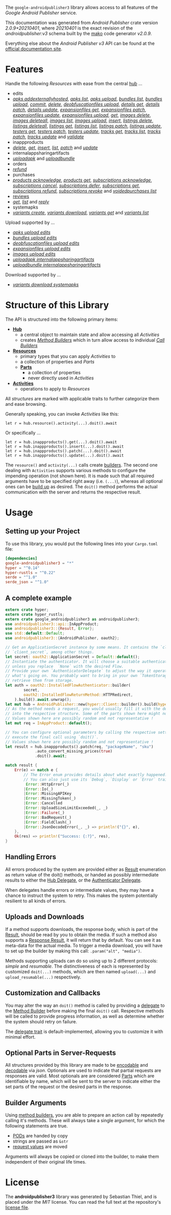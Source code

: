 <!---
DO NOT EDIT !
This file was generated automatically from 'src/mako/api/README.md.mako'
DO NOT EDIT !
-->
The `google-androidpublisher3` library allows access to all features of the *Google Android Publisher* service.

This documentation was generated from *Android Publisher* crate version *2.0.9+20210401*, where *20210401* is the exact revision of the *androidpublisher:v3* schema built by the [mako](http://www.makotemplates.org/) code generator *v2.0.9*.

Everything else about the *Android Publisher* *v3* API can be found at the
[official documentation site](https://developers.google.com/android-publisher).
# Features

Handle the following *Resources* with ease from the central [hub](https://docs.rs/google-androidpublisher3/2.0.9+20210401/google_androidpublisher3/AndroidPublisher) ... 

* edits
 * [*apks addexternallyhosted*](https://docs.rs/google-androidpublisher3/2.0.9+20210401/google_androidpublisher3/api::EditApkAddexternallyhostedCall), [*apks list*](https://docs.rs/google-androidpublisher3/2.0.9+20210401/google_androidpublisher3/api::EditApkListCall), [*apks upload*](https://docs.rs/google-androidpublisher3/2.0.9+20210401/google_androidpublisher3/api::EditApkUploadCall), [*bundles list*](https://docs.rs/google-androidpublisher3/2.0.9+20210401/google_androidpublisher3/api::EditBundleListCall), [*bundles upload*](https://docs.rs/google-androidpublisher3/2.0.9+20210401/google_androidpublisher3/api::EditBundleUploadCall), [*commit*](https://docs.rs/google-androidpublisher3/2.0.9+20210401/google_androidpublisher3/api::EditCommitCall), [*delete*](https://docs.rs/google-androidpublisher3/2.0.9+20210401/google_androidpublisher3/api::EditDeleteCall), [*deobfuscationfiles upload*](https://docs.rs/google-androidpublisher3/2.0.9+20210401/google_androidpublisher3/api::EditDeobfuscationfileUploadCall), [*details get*](https://docs.rs/google-androidpublisher3/2.0.9+20210401/google_androidpublisher3/api::EditDetailGetCall), [*details patch*](https://docs.rs/google-androidpublisher3/2.0.9+20210401/google_androidpublisher3/api::EditDetailPatchCall), [*details update*](https://docs.rs/google-androidpublisher3/2.0.9+20210401/google_androidpublisher3/api::EditDetailUpdateCall), [*expansionfiles get*](https://docs.rs/google-androidpublisher3/2.0.9+20210401/google_androidpublisher3/api::EditExpansionfileGetCall), [*expansionfiles patch*](https://docs.rs/google-androidpublisher3/2.0.9+20210401/google_androidpublisher3/api::EditExpansionfilePatchCall), [*expansionfiles update*](https://docs.rs/google-androidpublisher3/2.0.9+20210401/google_androidpublisher3/api::EditExpansionfileUpdateCall), [*expansionfiles upload*](https://docs.rs/google-androidpublisher3/2.0.9+20210401/google_androidpublisher3/api::EditExpansionfileUploadCall), [*get*](https://docs.rs/google-androidpublisher3/2.0.9+20210401/google_androidpublisher3/api::EditGetCall), [*images delete*](https://docs.rs/google-androidpublisher3/2.0.9+20210401/google_androidpublisher3/api::EditImageDeleteCall), [*images deleteall*](https://docs.rs/google-androidpublisher3/2.0.9+20210401/google_androidpublisher3/api::EditImageDeleteallCall), [*images list*](https://docs.rs/google-androidpublisher3/2.0.9+20210401/google_androidpublisher3/api::EditImageListCall), [*images upload*](https://docs.rs/google-androidpublisher3/2.0.9+20210401/google_androidpublisher3/api::EditImageUploadCall), [*insert*](https://docs.rs/google-androidpublisher3/2.0.9+20210401/google_androidpublisher3/api::EditInsertCall), [*listings delete*](https://docs.rs/google-androidpublisher3/2.0.9+20210401/google_androidpublisher3/api::EditListingDeleteCall), [*listings deleteall*](https://docs.rs/google-androidpublisher3/2.0.9+20210401/google_androidpublisher3/api::EditListingDeleteallCall), [*listings get*](https://docs.rs/google-androidpublisher3/2.0.9+20210401/google_androidpublisher3/api::EditListingGetCall), [*listings list*](https://docs.rs/google-androidpublisher3/2.0.9+20210401/google_androidpublisher3/api::EditListingListCall), [*listings patch*](https://docs.rs/google-androidpublisher3/2.0.9+20210401/google_androidpublisher3/api::EditListingPatchCall), [*listings update*](https://docs.rs/google-androidpublisher3/2.0.9+20210401/google_androidpublisher3/api::EditListingUpdateCall), [*testers get*](https://docs.rs/google-androidpublisher3/2.0.9+20210401/google_androidpublisher3/api::EditTesterGetCall), [*testers patch*](https://docs.rs/google-androidpublisher3/2.0.9+20210401/google_androidpublisher3/api::EditTesterPatchCall), [*testers update*](https://docs.rs/google-androidpublisher3/2.0.9+20210401/google_androidpublisher3/api::EditTesterUpdateCall), [*tracks get*](https://docs.rs/google-androidpublisher3/2.0.9+20210401/google_androidpublisher3/api::EditTrackGetCall), [*tracks list*](https://docs.rs/google-androidpublisher3/2.0.9+20210401/google_androidpublisher3/api::EditTrackListCall), [*tracks patch*](https://docs.rs/google-androidpublisher3/2.0.9+20210401/google_androidpublisher3/api::EditTrackPatchCall), [*tracks update*](https://docs.rs/google-androidpublisher3/2.0.9+20210401/google_androidpublisher3/api::EditTrackUpdateCall) and [*validate*](https://docs.rs/google-androidpublisher3/2.0.9+20210401/google_androidpublisher3/api::EditValidateCall)
* inappproducts
 * [*delete*](https://docs.rs/google-androidpublisher3/2.0.9+20210401/google_androidpublisher3/api::InappproductDeleteCall), [*get*](https://docs.rs/google-androidpublisher3/2.0.9+20210401/google_androidpublisher3/api::InappproductGetCall), [*insert*](https://docs.rs/google-androidpublisher3/2.0.9+20210401/google_androidpublisher3/api::InappproductInsertCall), [*list*](https://docs.rs/google-androidpublisher3/2.0.9+20210401/google_androidpublisher3/api::InappproductListCall), [*patch*](https://docs.rs/google-androidpublisher3/2.0.9+20210401/google_androidpublisher3/api::InappproductPatchCall) and [*update*](https://docs.rs/google-androidpublisher3/2.0.9+20210401/google_androidpublisher3/api::InappproductUpdateCall)
* internalappsharingartifacts
 * [*uploadapk*](https://docs.rs/google-androidpublisher3/2.0.9+20210401/google_androidpublisher3/api::InternalappsharingartifactUploadapkCall) and [*uploadbundle*](https://docs.rs/google-androidpublisher3/2.0.9+20210401/google_androidpublisher3/api::InternalappsharingartifactUploadbundleCall)
* orders
 * [*refund*](https://docs.rs/google-androidpublisher3/2.0.9+20210401/google_androidpublisher3/api::OrderRefundCall)
* purchases
 * [*products acknowledge*](https://docs.rs/google-androidpublisher3/2.0.9+20210401/google_androidpublisher3/api::PurchaseProductAcknowledgeCall), [*products get*](https://docs.rs/google-androidpublisher3/2.0.9+20210401/google_androidpublisher3/api::PurchaseProductGetCall), [*subscriptions acknowledge*](https://docs.rs/google-androidpublisher3/2.0.9+20210401/google_androidpublisher3/api::PurchaseSubscriptionAcknowledgeCall), [*subscriptions cancel*](https://docs.rs/google-androidpublisher3/2.0.9+20210401/google_androidpublisher3/api::PurchaseSubscriptionCancelCall), [*subscriptions defer*](https://docs.rs/google-androidpublisher3/2.0.9+20210401/google_androidpublisher3/api::PurchaseSubscriptionDeferCall), [*subscriptions get*](https://docs.rs/google-androidpublisher3/2.0.9+20210401/google_androidpublisher3/api::PurchaseSubscriptionGetCall), [*subscriptions refund*](https://docs.rs/google-androidpublisher3/2.0.9+20210401/google_androidpublisher3/api::PurchaseSubscriptionRefundCall), [*subscriptions revoke*](https://docs.rs/google-androidpublisher3/2.0.9+20210401/google_androidpublisher3/api::PurchaseSubscriptionRevokeCall) and [*voidedpurchases list*](https://docs.rs/google-androidpublisher3/2.0.9+20210401/google_androidpublisher3/api::PurchaseVoidedpurchaseListCall)
* [reviews](https://docs.rs/google-androidpublisher3/2.0.9+20210401/google_androidpublisher3/api::Review)
 * [*get*](https://docs.rs/google-androidpublisher3/2.0.9+20210401/google_androidpublisher3/api::ReviewGetCall), [*list*](https://docs.rs/google-androidpublisher3/2.0.9+20210401/google_androidpublisher3/api::ReviewListCall) and [*reply*](https://docs.rs/google-androidpublisher3/2.0.9+20210401/google_androidpublisher3/api::ReviewReplyCall)
* systemapks
 * [*variants create*](https://docs.rs/google-androidpublisher3/2.0.9+20210401/google_androidpublisher3/api::SystemapkVariantCreateCall), [*variants download*](https://docs.rs/google-androidpublisher3/2.0.9+20210401/google_androidpublisher3/api::SystemapkVariantDownloadCall), [*variants get*](https://docs.rs/google-androidpublisher3/2.0.9+20210401/google_androidpublisher3/api::SystemapkVariantGetCall) and [*variants list*](https://docs.rs/google-androidpublisher3/2.0.9+20210401/google_androidpublisher3/api::SystemapkVariantListCall)


Upload supported by ...

* [*apks upload edits*](https://docs.rs/google-androidpublisher3/2.0.9+20210401/google_androidpublisher3/api::EditApkUploadCall)
* [*bundles upload edits*](https://docs.rs/google-androidpublisher3/2.0.9+20210401/google_androidpublisher3/api::EditBundleUploadCall)
* [*deobfuscationfiles upload edits*](https://docs.rs/google-androidpublisher3/2.0.9+20210401/google_androidpublisher3/api::EditDeobfuscationfileUploadCall)
* [*expansionfiles upload edits*](https://docs.rs/google-androidpublisher3/2.0.9+20210401/google_androidpublisher3/api::EditExpansionfileUploadCall)
* [*images upload edits*](https://docs.rs/google-androidpublisher3/2.0.9+20210401/google_androidpublisher3/api::EditImageUploadCall)
* [*uploadapk internalappsharingartifacts*](https://docs.rs/google-androidpublisher3/2.0.9+20210401/google_androidpublisher3/api::InternalappsharingartifactUploadapkCall)
* [*uploadbundle internalappsharingartifacts*](https://docs.rs/google-androidpublisher3/2.0.9+20210401/google_androidpublisher3/api::InternalappsharingartifactUploadbundleCall)

Download supported by ...

* [*variants download systemapks*](https://docs.rs/google-androidpublisher3/2.0.9+20210401/google_androidpublisher3/api::SystemapkVariantDownloadCall)



# Structure of this Library

The API is structured into the following primary items:

* **[Hub](https://docs.rs/google-androidpublisher3/2.0.9+20210401/google_androidpublisher3/AndroidPublisher)**
    * a central object to maintain state and allow accessing all *Activities*
    * creates [*Method Builders*](https://docs.rs/google-androidpublisher3/2.0.9+20210401/google_androidpublisher3/client::MethodsBuilder) which in turn
      allow access to individual [*Call Builders*](https://docs.rs/google-androidpublisher3/2.0.9+20210401/google_androidpublisher3/client::CallBuilder)
* **[Resources](https://docs.rs/google-androidpublisher3/2.0.9+20210401/google_androidpublisher3/client::Resource)**
    * primary types that you can apply *Activities* to
    * a collection of properties and *Parts*
    * **[Parts](https://docs.rs/google-androidpublisher3/2.0.9+20210401/google_androidpublisher3/client::Part)**
        * a collection of properties
        * never directly used in *Activities*
* **[Activities](https://docs.rs/google-androidpublisher3/2.0.9+20210401/google_androidpublisher3/client::CallBuilder)**
    * operations to apply to *Resources*

All *structures* are marked with applicable traits to further categorize them and ease browsing.

Generally speaking, you can invoke *Activities* like this:

```Rust,ignore
let r = hub.resource().activity(...).doit().await
```

Or specifically ...

```ignore
let r = hub.inappproducts().get(...).doit().await
let r = hub.inappproducts().insert(...).doit().await
let r = hub.inappproducts().patch(...).doit().await
let r = hub.inappproducts().update(...).doit().await
```

The `resource()` and `activity(...)` calls create [builders][builder-pattern]. The second one dealing with `Activities` 
supports various methods to configure the impending operation (not shown here). It is made such that all required arguments have to be 
specified right away (i.e. `(...)`), whereas all optional ones can be [build up][builder-pattern] as desired.
The `doit()` method performs the actual communication with the server and returns the respective result.

# Usage

## Setting up your Project

To use this library, you would put the following lines into your `Cargo.toml` file:

```toml
[dependencies]
google-androidpublisher3 = "*"
hyper = "^0.14"
hyper-rustls = "^0.22"
serde = "^1.0"
serde_json = "^1.0"
```

## A complete example

```Rust
extern crate hyper;
extern crate hyper_rustls;
extern crate google_androidpublisher3 as androidpublisher3;
use androidpublisher3::api::InAppProduct;
use androidpublisher3::{Result, Error};
use std::default::Default;
use androidpublisher3::{AndroidPublisher, oauth2};

// Get an ApplicationSecret instance by some means. It contains the `client_id` and 
// `client_secret`, among other things.
let secret: oauth2::ApplicationSecret = Default::default();
// Instantiate the authenticator. It will choose a suitable authentication flow for you, 
// unless you replace  `None` with the desired Flow.
// Provide your own `AuthenticatorDelegate` to adjust the way it operates and get feedback about 
// what's going on. You probably want to bring in your own `TokenStorage` to persist tokens and
// retrieve them from storage.
let auth = oauth2::InstalledFlowAuthenticator::builder(
        secret,
        oauth2::InstalledFlowReturnMethod::HTTPRedirect,
    ).build().await.unwrap();
let mut hub = AndroidPublisher::new(hyper::Client::builder().build(hyper_rustls::HttpsConnector::with_native_roots()), auth);
// As the method needs a request, you would usually fill it with the desired information
// into the respective structure. Some of the parts shown here might not be applicable !
// Values shown here are possibly random and not representative !
let mut req = InAppProduct::default();

// You can configure optional parameters by calling the respective setters at will, and
// execute the final call using `doit()`.
// Values shown here are possibly random and not representative !
let result = hub.inappproducts().patch(req, "packageName", "sku")
             .auto_convert_missing_prices(true)
             .doit().await;

match result {
    Err(e) => match e {
        // The Error enum provides details about what exactly happened.
        // You can also just use its `Debug`, `Display` or `Error` traits
         Error::HttpError(_)
        |Error::Io(_)
        |Error::MissingAPIKey
        |Error::MissingToken(_)
        |Error::Cancelled
        |Error::UploadSizeLimitExceeded(_, _)
        |Error::Failure(_)
        |Error::BadRequest(_)
        |Error::FieldClash(_)
        |Error::JsonDecodeError(_, _) => println!("{}", e),
    },
    Ok(res) => println!("Success: {:?}", res),
}

```
## Handling Errors

All errors produced by the system are provided either as [Result](https://docs.rs/google-androidpublisher3/2.0.9+20210401/google_androidpublisher3/client::Result) enumeration as return value of
the doit() methods, or handed as possibly intermediate results to either the 
[Hub Delegate](https://docs.rs/google-androidpublisher3/2.0.9+20210401/google_androidpublisher3/client::Delegate), or the [Authenticator Delegate](https://docs.rs/yup-oauth2/*/yup_oauth2/trait.AuthenticatorDelegate.html).

When delegates handle errors or intermediate values, they may have a chance to instruct the system to retry. This 
makes the system potentially resilient to all kinds of errors.

## Uploads and Downloads
If a method supports downloads, the response body, which is part of the [Result](https://docs.rs/google-androidpublisher3/2.0.9+20210401/google_androidpublisher3/client::Result), should be
read by you to obtain the media.
If such a method also supports a [Response Result](https://docs.rs/google-androidpublisher3/2.0.9+20210401/google_androidpublisher3/client::ResponseResult), it will return that by default.
You can see it as meta-data for the actual media. To trigger a media download, you will have to set up the builder by making
this call: `.param("alt", "media")`.

Methods supporting uploads can do so using up to 2 different protocols: 
*simple* and *resumable*. The distinctiveness of each is represented by customized 
`doit(...)` methods, which are then named `upload(...)` and `upload_resumable(...)` respectively.

## Customization and Callbacks

You may alter the way an `doit()` method is called by providing a [delegate](https://docs.rs/google-androidpublisher3/2.0.9+20210401/google_androidpublisher3/client::Delegate) to the 
[Method Builder](https://docs.rs/google-androidpublisher3/2.0.9+20210401/google_androidpublisher3/client::CallBuilder) before making the final `doit()` call. 
Respective methods will be called to provide progress information, as well as determine whether the system should 
retry on failure.

The [delegate trait](https://docs.rs/google-androidpublisher3/2.0.9+20210401/google_androidpublisher3/client::Delegate) is default-implemented, allowing you to customize it with minimal effort.

## Optional Parts in Server-Requests

All structures provided by this library are made to be [encodable](https://docs.rs/google-androidpublisher3/2.0.9+20210401/google_androidpublisher3/client::RequestValue) and 
[decodable](https://docs.rs/google-androidpublisher3/2.0.9+20210401/google_androidpublisher3/client::ResponseResult) via *json*. Optionals are used to indicate that partial requests are responses 
are valid.
Most optionals are are considered [Parts](https://docs.rs/google-androidpublisher3/2.0.9+20210401/google_androidpublisher3/client::Part) which are identifiable by name, which will be sent to 
the server to indicate either the set parts of the request or the desired parts in the response.

## Builder Arguments

Using [method builders](https://docs.rs/google-androidpublisher3/2.0.9+20210401/google_androidpublisher3/client::CallBuilder), you are able to prepare an action call by repeatedly calling it's methods.
These will always take a single argument, for which the following statements are true.

* [PODs][wiki-pod] are handed by copy
* strings are passed as `&str`
* [request values](https://docs.rs/google-androidpublisher3/2.0.9+20210401/google_androidpublisher3/client::RequestValue) are moved

Arguments will always be copied or cloned into the builder, to make them independent of their original life times.

[wiki-pod]: http://en.wikipedia.org/wiki/Plain_old_data_structure
[builder-pattern]: http://en.wikipedia.org/wiki/Builder_pattern
[google-go-api]: https://github.com/google/google-api-go-client

# License
The **androidpublisher3** library was generated by Sebastian Thiel, and is placed 
under the *MIT* license.
You can read the full text at the repository's [license file][repo-license].

[repo-license]: https://github.com/Byron/google-apis-rsblob/main/LICENSE.md
